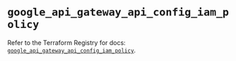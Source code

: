 # `google_api_gateway_api_config_iam_policy`

Refer to the Terraform Registry for docs: [`google_api_gateway_api_config_iam_policy`](https://registry.terraform.io/providers/hashicorp/google-beta/5.18.0/docs/resources/google_api_gateway_api_config_iam_policy).
